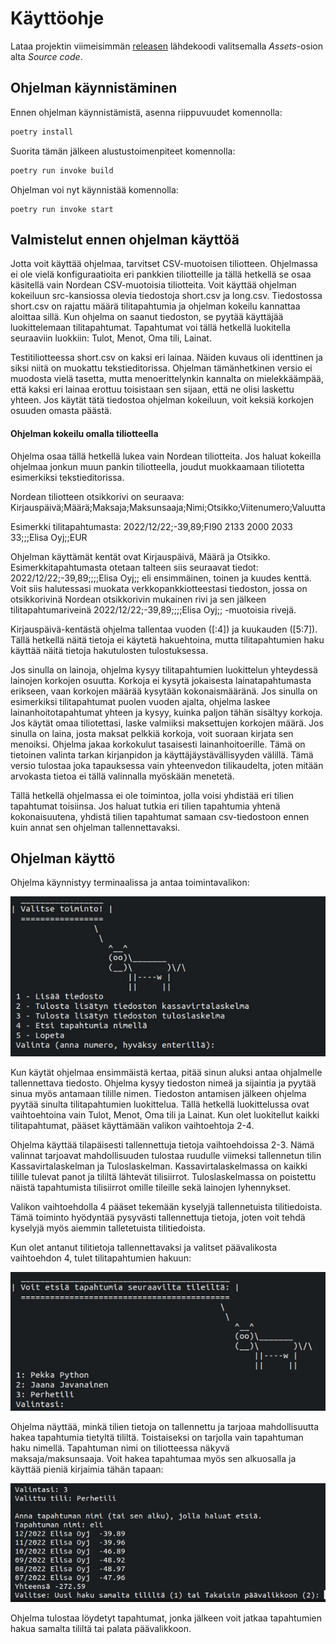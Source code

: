 # Käyttöohje

Lataa projektin viimeisimmän [releasen](https://github.com/rpessi/ot-harjoitustyo/releases/) lähdekoodi 
valitsemalla _Assets_-osion alta _Source code_.

## Ohjelman käynnistäminen

Ennen ohjelman käynnistämistä, asenna riippuvuudet komennolla:

```bash
poetry install
```

Suorita tämän jälkeen alustustoimenpiteet komennolla:

```bash
poetry run invoke build
```

Ohjelman voi nyt käynnistää komennolla:

```
poetry run invoke start
```

## Valmistelut ennen ohjelman käyttöä

Jotta voit käyttää ohjelmaa, tarvitset CSV-muotoisen tiliotteen. Ohjelmassa ei ole vielä konfiguraatioita eri pankkien
tiliotteille ja tällä hetkellä se osaa käsitellä vain Nordean CSV-muotoisia tiliotteita. Voit käyttää ohjelman kokeiluun
src-kansiossa olevia tiedostoja short.csv ja long.csv. Tiedostossa short.csv on rajattu määrä tilitapahtumia ja ohjelman
kokeilu kannattaa aloittaa sillä. Kun ohjelma on saanut tiedoston, se pyytää käyttäjää luokittelemaan tilitapahtumat. 
Tapahtumat voi tällä hetkellä luokitella seuraaviin luokkiin: Tulot, Menot, Oma tili, Lainat.

Testitiliotteessa short.csv on kaksi eri lainaa. Näiden kuvaus oli identtinen ja siksi niitä on muokattu tekstieditorissa. 
Ohjelman tämänhetkinen versio ei muodosta vielä tasetta, mutta menoerittelynkin kannalta on mielekkäämpää, että kaksi eri lainaa
erottuu toisistaan sen sijaan, että ne olisi laskettu yhteen. Jos käytät tätä tiedostoa ohjelman kokeiluun, voit keksiä korkojen
osuuden omasta päästä.

#### Ohjelman kokeilu omalla tiliotteella

Ohjelma osaa tällä hetkellä lukea vain Nordean tiliotteita. Jos haluat kokeilla ohjelmaa jonkun muun pankin tiliotteella,
joudut muokkaamaan tiliotetta esimerkiksi tekstieditorissa.

Nordean tiliotteen otsikkorivi on seuraava: Kirjauspäivä;Määrä;Maksaja;Maksunsaaja;Nimi;Otsikko;Viitenumero;Valuutta

Esimerkki tilitapahtumasta: 2022/12/22;-39,89;FI90 2133 2000 2033 33;;;Elisa Oyj;;EUR

Ohjelman käyttämät kentät ovat Kirjauspäivä, Määrä ja Otsikko. Esimerkkitapahtumasta otetaan talteen siis seuraavat tiedot:
2022/12/22;-39,89;;;;Elisa Oyj;; eli ensimmäinen, toinen ja kuudes kenttä. Voit siis halutessasi muokata verkkopankkiotteestasi
tiedoston, jossa on otsikkorivinä Nordean otsikkorivin mukainen rivi ja sen jälkeen tilitapahtumariveinä 
2022/12/22;-39,89;;;;Elisa Oyj;; -muotoisia rivejä.

Kirjauspäivä-kentästä ohjelma tallentaa vuoden ([:4]) ja kuukauden ([5:7]). Tällä hetkellä näitä tietoja ei käytetä hakuehtoina,
mutta tilitapahtumien haku käyttää näitä tietoja hakutulosten tulostuksessa.

Jos sinulla on lainoja, ohjelma kysyy tilitapahtumien luokittelun yhteydessä lainojen korkojen osuutta. Korkoja ei kysytä
jokaisesta lainatapahtumasta erikseen, vaan korkojen määrää kysytään kokonaismääränä. Jos sinulla on esimerkiksi tilitapahtumat
puolen vuoden ajalta, ohjelma laskee lainanhoitotapahtumat yhteen ja kysyy, kuinka paljon tähän sisältyy korkoja. Jos käytät
omaa tiliotettasi, laske valmiiksi maksettujen korkojen määrä. Jos sinulla on laina, josta maksat pelkkiä korkoja, voit
suoraan kirjata sen menoiksi. Ohjelma jakaa korkokulut tasaisesti lainanhoitoerille. Tämä on tietoinen valinta tarkan
kirjanpidon ja käyttäjäystävällisyyden välillä. Tämä versio tulostaa joka tapauksessa vain yhteenvedon tilikaudelta, joten
mitään arvokasta tietoa ei tällä valinnalla myöskään menetetä.

Tällä hetkellä ohjelmassa ei ole toimintoa, jolla voisi yhdistää eri tilien tapahtumat toisiinsa. Jos haluat tutkia eri tilien
tapahtumia yhtenä kokonaisuutena, yhdistä tilien tapahtumat samaan csv-tiedostoon ennen kuin annat sen ohjelman tallennettavaksi.

## Ohjelman käyttö

Ohjelma käynnistyy terminaalissa ja antaa toimintavalikon:

![](./kuvat/aloitusvalikko.jpeg)

Kun käytät ohjelmaa ensimmäistä kertaa, pitää sinun aluksi antaa ohjalmelle tallennettava tiedosto. Ohjelma kysyy tiedoston nimeä
ja sijaintia ja pyytää sinua myös antamaan tilille nimen. Tiedoston antamisen jälkeen ohjelma pyytää sinulta tilitapahtumien
luokittelua. Tällä hetkellä luokittelussa ovat vaihtoehtoina vain Tulot, Menot, Oma tili ja Lainat. Kun olet luokitellut kaikki
tilitapahtumat, pääset käyttämään valikon vaihtoehtoja 2-4.

Ohjelma käyttää tilapäisesti tallennettuja tietoja vaihtoehdoissa 2-3. Nämä valinnat tarjoavat mahdollisuuden tulostaa ruudulle viimeksi
tallennetun tilin Kassavirtalaskelman ja Tuloslaskelman. Kassavirtalaskelmassa on kaikki tilille tulevat panot ja tililtä lähtevät
tilisiirrot. Tuloslaskelmassa on poistettu näistä tapahtumista tilisiirrot omille tileille sekä lainojen lyhennykset.

Valikon vaihtoehdolla 4 pääset tekemään kyselyjä tallennetuista tilitiedoista. Tämä toiminto hyödyntää pysyvästi tallennettuja tietoja,
joten voit tehdä kyselyjä myös aiemmin talletetuista tilitiedoista.

Kun olet antanut tilitietoja tallennettavaksi ja valitset päävalikosta vaihtoehdon 4, tulet tilitapahtumien hakuun:

![](./kuvat/tapahtumahaku.jpeg)

Ohjelma näyttää, minkä tilien tietoja on tallennettu ja tarjoaa mahdollisuutta hakea tapahtumia tietyltä tililtä. Toistaiseksi on
tarjolla vain tapahtuman haku nimellä. Tapahtuman nimi on tiliotteessa näkyvä maksaja/maksunsaaja. Voit hakea tapahtumaa myös
sen alkuosalla ja käyttää pieniä kirjaimia tähän tapaan: 

![](./kuvat/tapahtumat.jpeg)

Ohjelma tulostaa löydetyt tapahtumat, jonka jälkeen voit jatkaa tapahtumien hakua samalta tililtä tai palata päävalikkoon.




